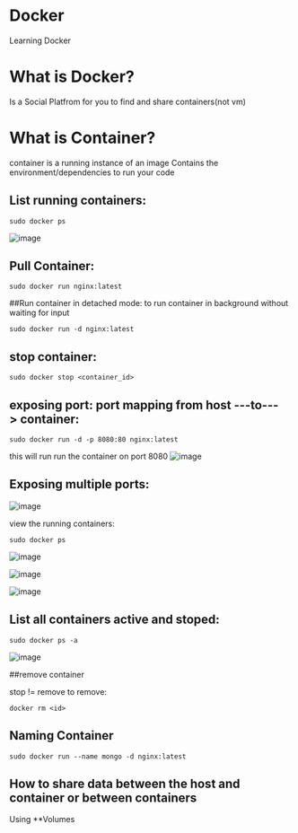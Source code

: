 # Docker
Learning Docker

# What is Docker?
Is a Social Platfrom for you to find and share containers(not vm)

# What is Container?
container is a running instance of an image
Contains the environment/dependencies to run your code

## List running containers:
```
sudo docker ps 
```
![image](https://user-images.githubusercontent.com/51336081/187316194-904b38f5-fadb-4079-9550-20fbd6666da8.png)

## Pull Container:
```
sudo docker run nginx:latest
```
##Run container in detached mode:
to run container in background without waiting for input
```
sudo docker run -d nginx:latest
```

## stop container:
```
sudo docker stop <container_id>
```
## exposing port: port mapping from host ---to---> container:
```
sudo docker run -d -p 8080:80 nginx:latest
```
this will run run the container on port 8080
![image](https://user-images.githubusercontent.com/51336081/187317192-5e51f3c8-4a9f-42a2-b7c4-67e3546ce202.png)
## Exposing multiple ports:
![image](https://user-images.githubusercontent.com/51336081/187318648-f830b3e7-e113-44bc-90e2-146f8661fb1f.png)

view the running containers:
```
sudo docker ps
```
![image](https://user-images.githubusercontent.com/51336081/187318771-cd87f6b3-9b1d-4e8f-99b7-30315bde9fe1.png)

![image](https://user-images.githubusercontent.com/51336081/187317667-b8546026-6d07-48c4-9645-ba0d6b86fdc0.png)

![image](https://user-images.githubusercontent.com/51336081/187317680-52ab9dfc-b4ef-4527-9ad5-40a88d6a006c.png)

## List all containers active and stoped:
```
sudo docker ps -a
```
![image](https://user-images.githubusercontent.com/51336081/187319161-120fec28-db70-4c8c-b737-5b4cb796a5b9.png)

##remove container

stop != remove
to remove:
```
docker rm <id>
```

## Naming Container
```
sudo docker run --name mongo -d nginx:latest
```

## How to share data between the host and container or between containers
Using **Volumes
